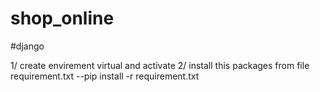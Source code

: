 # shop_online

#django

1/ create envirement virtual and activate
2/ install this packages from file requirement.txt
--pip install -r requirement.txt
